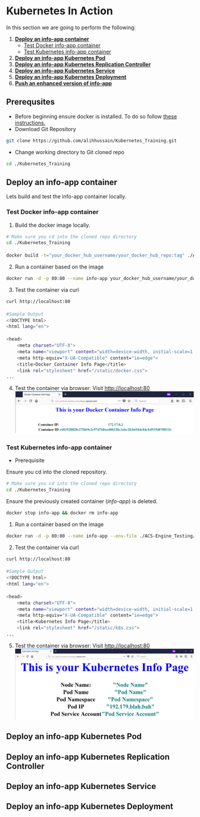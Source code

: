 # Kubernetes In Action
In this section we are going to perform the following:
1. [**Deploy an info-app container**](#deploy-an-info-app-container)
    * [Test Docker info-app container](#test-docker-info-app-container)
    * [Test Kubernetes info-app container](#test-kubernetes-info-app-container)
2. [**Deploy an info-app Kubernetes Pod**](#deploy-an-info-app-kubernetes-pod)
3. [**Deploy an info-app Kubernetes Replication Controller**](#deploy-an-info-app-kubernetes-replication-controller)
4. [**Deploy an info-app Kubernetes Service**](#deploy-an-info-app-kubernetes-service)
5. [**Deploy an info-app Kubernetes Deployment**](#deploy-an-info-app-kubernetes-deployment)
6. [**Push an enhanced version of info-app**](#push-an-enhanced-version-of-info-app)

## Prerequsites
* Before beginning ensure docker is installed. To do so follow [these instructions.](https://docs.docker.com/install/)
* Download Git Repository
```bash
git clone https://github.com/alihhussain/Kubernetes_Training.git
```
* Change working directory to Git cloned repo
```bash
cd ./Kubernetes_Training
```

## Deploy an info-app container
Lets build and test the info-app container locally.
### Test Docker info-app container
1. Build the docker image locally.
```bash
# Make sure you cd into the cloned repo directory
cd ./Kubernetes_Training

docker build -t="your_docker_hub_username/your_docker_hub_repo:tag" ./ACS-Engine_Testing/sampleContainer/
```
2. Run a container based on the image
```bash
docker run -d -p 80:80 --name info-app your_docker_hub_username/your_docker_hub_repo:tag
```
3. Test the container via curl 
```bash
curl http://localhost:80

#Sample Output
<!DOCTYPE html>
<html lang="en">

<head>
    <meta charset="UTF-8">
    <meta name="viewport" content="width=device-width, initial-scale=1.0">
    <meta http-equiv="X-UA-Compatible" content="ie=edge">
    <title>Docker Container Info Page</title>
    <link rel="stylesheet" href="/static/docker.css">
...
```
4. Test the container via browser: Visit [http://localhost:80](http://localhost:80)
![test](./src/docker_container.png)

### Test Kubernetes info-app container
* Prerequisite

Ensure you cd into the cloned repository.
```bash
# Make sure you cd into the cloned repo directory
cd ./Kubernetes_Training
```
Ensure the previously created container (*info-app*) is deleted.
```bash
docker stop info-app && docker rm info-app
```

1. Run a container based on the image
```bash
docker run -d -p 80:80 --name info-app --env-file ./ACS-Engine_Testing/sampleContainer/env.list your_docker_hub_username/your_docker_hub_repo:tag
```
2. Test the container via curl 
```bash
curl http://localhost:80

#Sample Output
<!DOCTYPE html>
<html lang="en">

<head>
    <meta charset="UTF-8">
    <meta name="viewport" content="width=device-width, initial-scale=1.0">
    <meta http-equiv="X-UA-Compatible" content="ie=edge">
    <title>Kubernetes Info Page</title>
    <link rel="stylesheet" href="/static/k8s.css">
...
```
5. Test the container via browser: Visit [http://localhost:80](http://localhost:80)
![test](./src/k8s_container.JPG)


## Deploy an info-app Kubernetes Pod
## Deploy an info-app Kubernetes Replication Controller
## Deploy an info-app Kubernetes Service
## Deploy an info-app Kubernetes Deployment